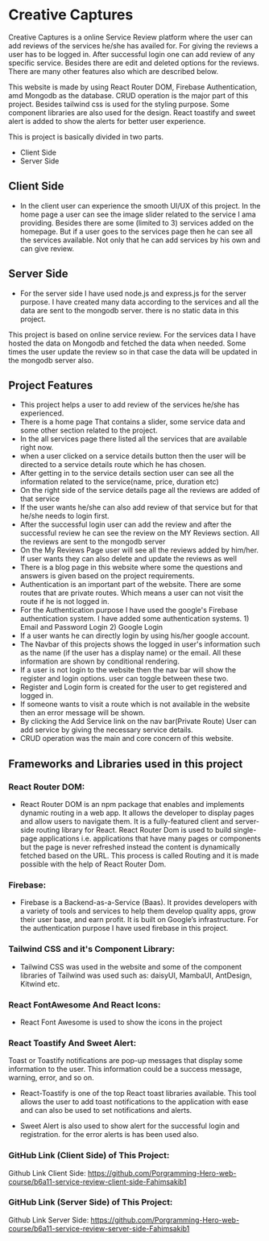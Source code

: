 # Creative Captures
Creative Captures is a online Service Review platform  where the user can add reviews of the services he/she has  availed for. For giving the reviews a user has to be logged in. After successful login one can add review of any specific service. Besides there are edit and deleted options for the reviews. There are many other features also which are described below.

This website is made by using React Router DOM, Firebase Authentication, amd Mongodb as the database. CRUD operation is the major part of this project. Besides tailwind css is used for the styling purpose. Some component libraries are also used for the design. React toastify and sweet alert is added to show the alerts for better user experience.

This is project is basically divided in two parts. 
- Client Side
- Server Side

## Client Side
- In the client user can experience the smooth UI/UX of this project. In the home page a user can see the image slider related to the service I ama providing. Besides there are some (limited to 3) services added on the homepage. But if a user goes to the services page then he can see all the services available. Not only that he can add services by his own and can give review.

## Server Side
- For the server side I have used node.js and express.js for the server purpose. I have created many data according to the services and all the data are sent to the mongodb server. there is no static data in this project.

This project is based on online service review. For the services data I have hosted the data on Mongodb and fetched the data when needed. Some times the user update the review so in that case the data will be updated in the mongodb server also. 


## Project Features
- This project helps a user to add review of the services he/she has experienced.
- There is a home page That contains a slider, some service data and some other section related to the project.
- In the all services page there listed all the services that are available right now.
- when a user clicked on a service details button then the user will be directed to a service details route which he has chosen.
- After getting in to the service details section user can see all the information related to the service(name, price, duration etc)
- On the right side of the service details page all the reviews are added of that service
- If the user wants he/she can also add review of that service but for that he/she needs to login first.
- After the successful login user can add the review and after the successful review he can see the review on the MY Reviews section. All the reviews are sent to the mongodb server 
- On the My Reviews Page user will see all the reviews added by him/her. If user wants they can also delete and update the reviews as well
- There is a blog page in this website where some the questions and answers is given based on the project requirements.
- Authentication is an important part of the website. There are some routes that are private routes. Which means a user can not visit the route if he is not logged in.
- For the Authentication purpose I have used the google's Firebase authentication system. I have added some authentication systems. 1) Email and Password Login 2) Google Login 
- If a user wants he can directly login by using his/her google account.
- The Navbar of this projects shows the logged in user's information such as the name (if the user has a display name) or the email. All these information are shown by conditional rendering.
- If a user is not login to the website then the nav bar will show the register and login options. user can toggle between these two.
- Register and Login form is created for the user to get registered and logged in.
- If someone wants to visit a route which is not available in the website then an error message will be shown.  
- By clicking the Add Service link on the nav bar(Private Route) User can add service by giving the necessary service details.
- CRUD operation was the main and core concern of this website.


## Frameworks and Libraries used in this project
### React Router DOM: 
- React Router DOM is an npm package that enables and implements dynamic routing in a web app. It allows the developer to display pages and allow users to navigate them. It is a fully-featured client and server-side routing library for React. React Router Dom is used to build single-page applications i.e. applications that have many pages or components but the page is never refreshed instead the content is dynamically fetched based on the URL. This process is called Routing and it is made possible with the help of React Router Dom.

### Firebase: 
- Firebase is a Backend-as-a-Service (Baas). It provides developers with a variety of tools and services to help them develop quality apps, grow their user base, and earn profit. It is built on Google’s infrastructure. For the authentication  purpose I have used firebase in this project.

### Tailwind CSS and it's Component Library: 
- Tailwind CSS was used in the website and some of the component libraries of Tailwind was used such as: daisyUI, MambaUI, AntDesign, Kitwind etc. 

### React FontAwesome  And React Icons: 
- React Font Awesome is used to show the icons in the project

### React Toastify  And Sweet Alert: 
Toast or Toastify notifications are pop-up messages that display some information to the user. This information could be a success message, warning, error, and so on.

- React-Toastify is one of the top React toast libraries available. This tool allows the user to add toast notifications to the application with ease and can also be used to set notifications and alerts.

- Sweet Alert is also used to show alert for the successful login and registration. for the error alerts is has been used also.


### GitHub Link (Client Side) of This Project: 
Github Link Client Side: https://github.com/Porgramming-Hero-web-course/b6a11-service-review-client-side-Fahimsakib1


### GitHub Link (Server Side) of This Project:
Github Link Server Side:  https://github.com/Porgramming-Hero-web-course/b6a11-service-review-server-side-Fahimsakib1